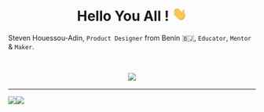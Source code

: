 <h1 align="center"> Hello You All ! <img src = "Assets/wave.gif" width = 30px></h1>
<p align="center">

<!--BIO-->

Steven Houessou-Adin, `Product Designer` from Benin 🇧🇯, `Educator`, `Mentor` & `Maker`.

<br>
<p align="center"> <img src="https://komarev.com/ghpvc/?username=mrstev3n&label=Steven's%20Profile%20Views%20&color=yellow&style=plastic"/> </p>


---

<img align="left" src="https://github-readme-stats.vercel.app/api/top-langs/?username=mrstev3n&layout=compact&theme=default&show_icons=false&locale=en&hide=html&hide_border=true" height=140/>

<img align="left" src="https://github-readme-streak-stats.herokuapp.com/?user=mrstev3n&layout=compact&theme=default&show_icons=false&locale=en&hide=html&hide_border=true" height=140/>

